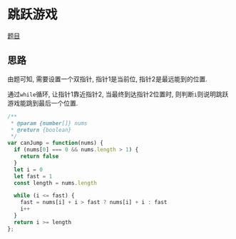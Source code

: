 # 跳跃游戏

[题目](https://leetcode-cn.com/problems/jump-game/)

## 思路

由题可知, 需要设置一个双指针, 指针1是当前位, 指针2是最远能到的位置.

通过`while`循环, 让指针1靠近指针2, 当最终到达指针2位置时, 则判断`i`则说明跳跃游戏能跳到最后一个位置.

```js
/**
 * @param {number[]} nums
 * @return {boolean}
 */
var canJump = function(nums) {
  if (nums[0] === 0 && nums.length > 1) {
    return false
  }
  let i = 0
  let fast = 1
  const length = nums.length

  while (i <= fast) {
    fast = nums[i] + i > fast ? nums[i] + i : fast
    i++
  }
  return i >= length
};
```
